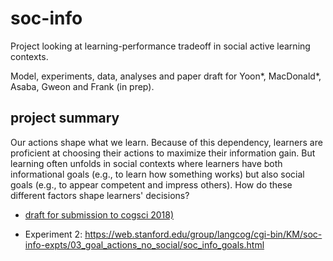 # soc-info
Project looking at learning-performance tradeoff in social active learning contexts.

Model, experiments, data, analyses and paper draft for Yoon*, MacDonald*, Asaba, Gweon and Frank (in prep).

## project summary
Our actions shape what we learn. Because of this dependency, learners are proficient at choosing their actions to maximize their information gain. But learning often unfolds in social contexts where learners have both informational goals (e.g., to learn how something works) but also social goals (e.g., to appear competent and impress others). How do these different factors shape learners' decisions?  

* [draft for submission to cogsci 2018)](writing/cogsci2018/cogsci2018.Rmd)

* Experiment 2: https://web.stanford.edu/group/langcog/cgi-bin/KM/soc-info-expts/03_goal_actions_no_social/soc_info_goals.html
